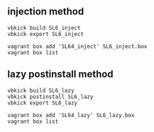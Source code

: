 ## injection method
```
vbkick build SL6_inject
vbkick export SL6_inject

vagrant box add 'SL64_inject' SL6_inject.box
vagrant box list
```

## lazy postinstall method
```
vbkick build SL6_lazy
vbkick postinstall SL6_lazy
vbkick export SL6_lazy

vagrant box add 'SL64_lazy' SL6_lazy.box
vagrant box list
```
